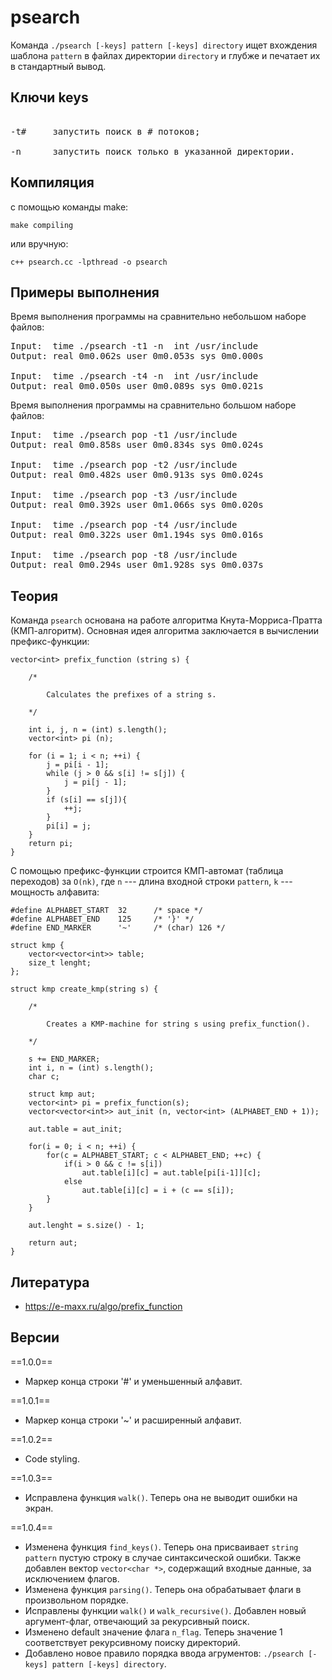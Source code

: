 # psearch

Команда `./psearch [-keys] pattern [-keys] directory` ищет вхождения шаблона `pattern` в файлах директории `directory` и глубже и печатает их в стандартный вывод.

## Ключи keys

<pre>

-t#     запустить поиск в # потоков;

-n      запустить поиск только в указанной директории.
</pre>

## Компиляция

с помощью команды make:

    make compiling

или вручную:

    c++ psearch.cc -lpthread -o psearch

## Примеры выполнения

Время выполнения программы на сравнительно небольшом наборе файлов:

<pre>
Input:  time ./psearch -t1 -n  int /usr/include
Output: real 0m0.062s user 0m0.053s sys 0m0.000s

Input:  time ./psearch -t4 -n  int /usr/include
Output: real 0m0.050s user 0m0.089s sys	0m0.021s
</pre>

Время выполнения программы на сравнительно большом наборе файлов: 

<pre>
Input:  time ./psearch pop -t1 /usr/include
Output: real 0m0.858s user 0m0.834s sys 0m0.024s

Input:  time ./psearch pop -t2 /usr/include
Output: real 0m0.482s user 0m0.913s sys 0m0.024s

Input:  time ./psearch pop -t3 /usr/include
Output: real 0m0.392s user 0m1.066s sys	0m0.020s

Input:  time ./psearch pop -t4 /usr/include
Output: real 0m0.322s user 0m1.194s sys 0m0.016s

Input:  time ./psearch pop -t8 /usr/include
Output: real 0m0.294s user 0m1.928s sys 0m0.037s
</pre>

## Теория

Команда `psearch` основана на работе алгоритма Кнута-Морриса-Пратта (КМП-алгоритм). Основная идея
алгоритма заключается в вычислении префикс-функции:

```
vector<int> prefix_function (string s) {

    /*

        Calculates the prefixes of a string s.

    */

    int i, j, n = (int) s.length();
    vector<int> pi (n);

    for (i = 1; i < n; ++i) {
        j = pi[i - 1];
        while (j > 0 && s[i] != s[j]) {
            j = pi[j - 1];
        }
        if (s[i] == s[j]){
            ++j;
        }
        pi[i] = j;
    }
    return pi;
}
```

С помощью префикс-функции строится КМП-автомат (таблица переходов) за `O(nk)`, где `n` --- длина входной строки `pattern`, `k` --- мощность алфавита:

```
#define ALPHABET_START  32      /* space */
#define ALPHABET_END    125     /* '}' */    
#define END_MARKER      '~'     /* (char) 126 */

struct kmp {
    vector<vector<int>> table;
    size_t lenght;
};

struct kmp create_kmp(string s) {
 
    /*

        Creates a KMP-machine for string s using prefix_function().

    */
    
    s += END_MARKER;
    int i, n = (int) s.length();
    char c;

    struct kmp aut;
    vector<int> pi = prefix_function(s);
    vector<vector<int>> aut_init (n, vector<int> (ALPHABET_END + 1));

    aut.table = aut_init;

    for(i = 0; i < n; ++i) {
        for(c = ALPHABET_START; c < ALPHABET_END; ++c) {
            if(i > 0 && c != s[i])
                aut.table[i][c] = aut.table[pi[i-1]][c];
            else
                aut.table[i][c] = i + (c == s[i]);
        }
    }

    aut.lenght = s.size() - 1;

    return aut;
}
```

## Литература

* https://e-maxx.ru/algo/prefix_function

## Версии

==1.0.0== 

* Маркер конца строки '#' и уменьшенный алфавит.

==1.0.1== 

* Маркер конца строки '~' и расширенный алфавит.

==1.0.2== 

* Code styling.

==1.0.3==

* Исправлена функция `walk()`. Теперь она не выводит ошибки на экран.

==1.0.4==

* Изменена функция `find_keys()`. Теперь она присваивает `string pattern` пустую строку в случае синтаксической ошибки.
Также добавлен вектор `vector<char *>`, содержащий входные данные, за исключением флагов.
* Изменена функция `parsing()`. Теперь она обрабатывает флаги в произвольном порядке.
* Исправлены функции `walk()` и `walk_recursive()`. Добавлен новый аргумент-флаг, отвечающий за рекурсивный поиск.
* Изменено default значение флага `n_flag`. Теперь значение 1 соответствует рекурсивному поиску директорий. 
* Добавлено новое правило порядка ввода агрументов: `./psearch [-keys] pattern [-keys] directory`.
